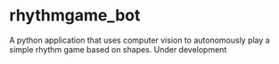 # rhythmgame_bot
A python application that uses computer vision to autonomously play a simple rhythm game based on shapes. Under development

